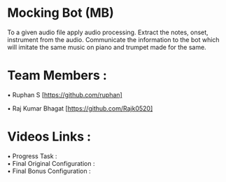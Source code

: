 # Mocking Bot (MB)
To a given audio file apply audio processing. Extract the notes, onset, instrument from the audio. Communicate the information to the bot which will imitate the same music on piano and trumpet made for the same. 
# Team Members : 
 • Ruphan S [https://github.com/ruphan]
 
 • Raj Kumar Bhagat [https://github.com/Rajk0520]
# Videos Links :
• Progress Task : \
• Final Original Configuration : \
• Final Bonus Configuration : 
